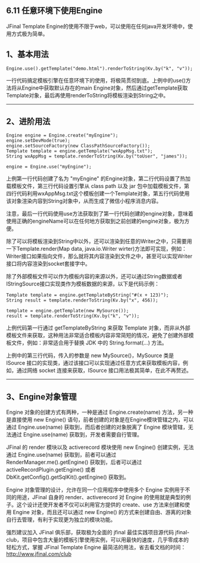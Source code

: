## 6.11 任意环境下使用Engine

JFinal Template Engine的使用不限于web，可以使用在任何java开发环境中，使用方式极为简单。

## 1、基本用法

```
Engine.use().getTemplate("demo.html").renderToString(Kv.by("k", "v"));
```

一行代码搞定模板引擎在任意环境下的使用，将极简贯彻到底。上例中的use()方法将从Engine中获取默认存在的main Engine对象，然后通过getTemplate获取Template对象，最后再使用renderToString将模板渲染到String之中。

---

## 2、进阶用法

```
Engine engine = Engine.create("myEngine");
engine.setDevMode(true);
engine.setSourceFactory(new ClassPathSourceFactory());
Template template = engine.getTemplate("wxAppMsg.txt");
String wxAppMsg = template.renderToString(Kv.by("toUser", "james"));

engine = Engine.use("myEngine");
```

上例第一行代码创建了名为 "myEngine" 的Engine对象，第二行代码设置了热加载模板文件，第三行代码设置引擎从 class path 以及 jar 包中加载模板文件，第四行代码利用wxAppMsg.txt这个模板创建一个Template对象，第五行代码使用该对象渲染内容到String对象中，从而生成了微信小程序消息内容。

注意，最后一行代码使用use方法获取到了第一行代码创建的engine对象，意味着使用正确的engineName可以在任何地方获取到之前创建的engine对象，极为方便。

除了可以将模板渲染到String中以外，还可以渲染到任意的Writer之中，只需要用一下Template.render(Map data,  java.io.Writer wirter)方法即可实现，例如：Writer接口如果指向文件，那么就将其内容渲染到文件之中，甚至可以实现Writer接口将内容渲染到socket套接字中。

除了外部模板文件可以作为模板内容的来源以外，还可以通过String数据或者IStringSource接口实现类作为模板数据的来源，以下是代码示例：

```
Template template = engine.getTemplateByString("#(x + 123)");
String result = template.renderToString(Kv.by("x", 456));

template = engine.getTemplate(new MySource());
result = template.renderToString(Kv.by("k", "v"));
```

上例代码第一行通过 getTemplateByString 来获取 Template 对象，而非从外部模板文件来获取，这种用法非常适合模板内容非常简短的情况，避免了创建外部模板文件，例如：非常适合用于替换 JDK 中的 String.format(…) 方法。

上例中的第三行代码，传入的参数是 new MySource()，MySource 类是 ISource 接口的实现类，通过该接口可以实现通过任意方式来获取模板内容，例如，通过网络 socket 连接来获取，ISource 接口用法极其简单，在此不再赘述。

---

## 3、Engine对象管理

Engine 对象的创建方式有两种，一种是通过 Engine.create(name) 方法，另一种是直接使用 new Engine() 语句，前者创建的对象是在Engine模块管辖之内，可以通过 Engine.use(name) 获取到，而后者创建的对象脱离了 Engine 模块管辖，无法通过 Engine.use(name) 获取到，开发者需要自行管理。

JFinal 的 render 模块以及 activerecord 模块使用 new Engine() 创建实例，无法通过 Engine.use(name) 获取到，前者可以通过 RenderManager.me().getEngine() 获取到，后者可以通过 activeRecordPlugin.getEngine() 或者 DbKit.getConfig().getSqlKit().getEngine() 获取到。

Engine 对象管理的设计，允许在同一个应用程序中使用多个 Engine 实例用于不同的用途，JFinal 自身的 render、activerecord 对 Engine 的使用就是典型的例子。这个设计还使开发者不仅可以利用官方提供的 create、use 方法来创建和使用 Engine 对象，而且还可以通过 new Engine() 的方式来创建自由、游离的对象自行去管理，有利于实现更为独立的模块功能。

强烈建议加入 JFinal 俱乐部，获取极为全面的 jfinal 最佳实践项目源代码 jfinal-club，项目中包含大量的模板引擎使用实例，可以用最快的速度，几乎零成本的轻松方式，掌握 JFinal Template Engine 最简洁的用法，省去看文档的时间：http://www.jfinal.com/club
